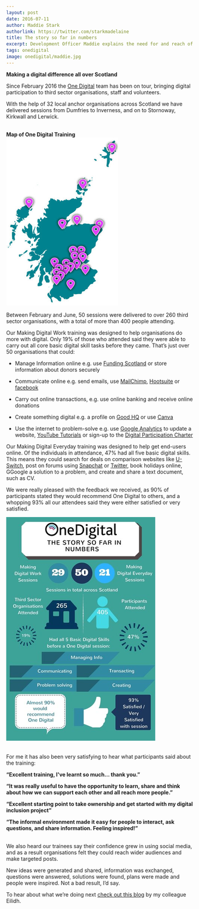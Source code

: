 ```yaml
---
layout: post
date: 2016-07-11
author: Maddie Stark
authorlink: https://twitter.com/starkmadelaine
title: The story so far in numbers
excerpt: Development Officer Maddie explains the need for and reach of the One Digital project 
tags: onedigital
image: onedigital/maddie.jpg
---
```


<strong>Making a digital difference all over Scotland</strong>

Since February 2016 the [One Digital](http://digital.scvo.org.uk/onedigital/) team has been on tour, bringing digital participation to third sector organisations, staff and volunteers. 

With the help of 32 local anchor organisations across Scotland we have delivered sessions from Dumfries to Inverness, and on to Stornoway, Kirkwall and Lerwick.

<br><strong>Map of One Digital Training</strong>
<br>![One Digital training map](/images/onedigital/maddiemap3.jpg)

Between February and June, 50 sessions were delivered to over 260 third sector organisations, with a total of more than 400 people attending.

Our Making Digital Work training was designed to help organisations do more with digital. Only 19% of those who attended said they were able to carry out all core basic digital skill tasks before they came. That’s just over 50 organisations that could:

* Manage Information online e.g. use [Funding Scotland](http://www.fundingscotland.com/Account/MemberLoginRegister?ReturnUrl=%2F) or store information about donors securely

* Communicate online e.g. send emails, use [MailChimp](http://mailchimp.com/), [Hootsuite](https://hootsuite.com/) or [facebook](https://www.facebook.com/)

* Carry out online transactions, e.g. use online banking and receive online donations 

* Create something digital e.g. a profile on [Good HQ](https://goodhq.org/) or use [Canva](https://www.canva.com/)

* Use the internet to problem-solve e.g. use [Google Analytics](https://www.google.co.uk/analytics/#?modal_active=none) to update a website, [YouTube Tutorials](https://www.youtube.com/playlist?list=PLAE2241F1FF27BECB) or sign-up to the [Digital Participation Charter](http://charter.scvo.org.uk/)

Our Making Digital Everyday training was designed to help get end-users online. Of the individuals in attendance, 47% had all five basic digital skills. This means they could search for deals on comparison websites like [U-Switch](https://www.uswitch.com/), post on forums using [Snapchat](https://www.snapchat.com/l/en-gb/) or [Twitter](https://twitter.com/), book holidays online, GGoogle a solution to a problem, and create and share a text document, such as CV. 

We were really pleased with the feedback we received, as 90% of participants stated they would recommend One Digital to others, and a whopping 93% all our attendees said they were either satisfied or very satisfied.

![One Digital numbers infographic](/images/onedigital/onedigitalstats1.jpg)

<br>For me it has also been very satisfying to hear what participants said about the training:

<strong>“Excellent training, I've learnt so much… thank you.”</strong>

<strong>“It was really useful to have the opportunity to learn, share and think about how we can support each other and all reach more people.”</strong>

<strong>“Excellent starting point to take ownership and get started with my digital inclusion project”</strong>

<strong>“The informal environment made it easy for people to interact, ask questions, and share information. Feeling inspired!”</strong>

<br>We also heard our trainees say their confidence grew in using social media, and as a result organisations felt they could reach wider audiences and make targeted posts.

New ideas were generated and shared, information was exchanged, questions were answered, solutions were found, plans were made and people were inspired. Not a bad result, I’d say.

To hear about what we’re doing next [check out this blog](http://digital.scvo.org.uk/onedigital/blog/digitalinspiration/) by my colleague Eilidh.